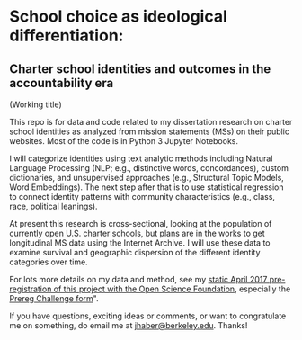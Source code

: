 # School choice as ideological differentiation:
## Charter school identities and outcomes in the accountability era
(Working title)

This repo is for data and code related to my dissertation research on charter school identities as analyzed from mission statements (MSs) on their public websites. Most of the code is in Python 3 Jupyter Notebooks.

I will categorize identities using text analytic methods including Natural Language Processing (NLP; e.g., distinctive words, concordances), custom dictionaries, and unsupervised approaches (e.g., Structural Topic Models, Word Embeddings). The next step after that is to use statistical regression to connect identity patterns with community characteristics (e.g., class, race, political leanings).

At present this research is cross-sectional, looking at the population of currently open U.S. charter schools, but plans are in the works to get longitudinal MS data using the Internet Archive. I will use these data to examine survival and geographic dispersion of the different identity categories over time.

For lots more details on my data and method, see my [static April 2017 pre-registration of this project with the Open Science Foundation](https://osf.io/zgh5u/), especially the [Prereg Challenge form](https://osf.io/zgh5u/register/565fb3678c5e4a66b5582f67)".

If you have questions, exciting ideas or comments, or want to congratulate me on something, do email me at jhaber@berkeley.edu. Thanks!
